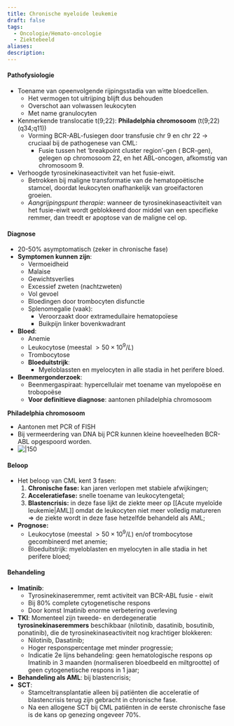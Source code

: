 ```yaml
---
title: Chronische myeloide leukemie
draft: false
tags:
  - Oncologie/Hemato-oncologie
  - Ziektebeeld
aliases: 
description:
---
```


#### Pathofysiologie
- Toename van opeenvolgende rijpingsstadia van witte bloedcellen. 
	- Het vermogen tot uitrijping blijft dus behouden
	- Overschot aan volwassen leukocyten 
	- Met name granulocyten
- Kenmerkende translocatie t(9;22): **Philadelphia chromosoom** (t(9;22) (q34;q11))
	- Vorming BCR-ABL-fusiegen door transfusie chr 9 en chr 22 → cruciaal bij de pathogenese van CML:
		- Fusie tussen het ‘breakpoint cluster region’-gen ( BCR-gen), gelegen op chromosoom 22, en het ABL-oncogen, afkomstig van chromosoom 9.
- Verhoogde tyrosinekinaseactiviteit van het fusie-eiwit.
	- Betrokken bij maligne transformatie van de hematopoëtische stamcel, doordat leukocyten onafhankelijk van groeifactoren groeien. 
	- *Aangrijpingspunt therapie*: wanneer de tyrosinekinaseactiviteit van het fusie-eiwit wordt geblokkeerd door middel van een specifieke remmer, dan treedt er apoptose van de maligne cel op.

#### Diagnose
- 20-50% asymptomatisch (zeker in chronische fase)
- **Symptomen kunnen zijn**:
	- Vermoeidheid
	- Malaise
	- Gewichtsverlies
	- Excessief zweten (nachtzweten)
	- Vol gevoel
	- Bloedingen door trombocyten disfunctie
	- Splenomegalie (vaak):
		- Veroorzaakt door extramedullaire hematopoïese
		- Buikpijn linker bovenkwadrant 
- **Bloed**:
	- Anemie
	- Leukocytose (meestal $>50 \times 10^9/L$)
	- Trombocytose
	- **Bloeduitstrijk**:
		- Myeloblassten en myelocyten in alle stadia in het perifere bloed.
- **Beenmergonderzoek**:
	- Beenmergaspiraat: hypercellulair met toename van myelopoëse en trobopoëse
	- **Voor definitieve diagnose**: aantonen philadelphia chromosoom


**Philadelphia chromosoom**
- Aantonen met PCR of FISH
- Bij vermeerdering van DNA bij PCR kunnen kleine hoeveelheden BCR-ABL opgespoord worden.
- ![|150](https://i.imgur.com/tevpS9E.png)

#### Beloop
- Het beloop van CML kent 3 fasen:
	1. **Chronische fase:** kan jaren verlopen met stabiele afwijkingen;
	2. **Acceleratiefase:** snelle toename van leukocytengetal;
	3. **Blastencrisis:** in deze fase lijkt de ziekte meer op [[Acute myeloïde leukemie|AML]] omdat de leukocyten niet meer volledig matureren => de ziekte wordt in deze fase hetzelfde behandeld als AML;
- **Prognose:**
	- Leukocytose  (meestal $>50 \times 10^9/L$) en/of trombocytose gecombineerd met anemie;
	- Bloeduitstrijk: myeloblasten en myelocyten in alle stadia in het perifere bloed;

#### Behandeling
- **Imatinib**:
	- Tyrosinekinaseremmer, remt activiteit van BCR-ABL fusie - eiwit
	- Bij 80% complete cytogenetische respons
	- Door komst Imatinib enorme verbetering overleving
- **TKI**: Momenteel zijn tweede- en derdegeneratie **tyrosinekinaseremmers** beschikbaar (nilotinib, dasatinib, bosutinib, ponatinib), die de tyrosinekinaseactiviteit nog krachtiger blokkeren:
	- Nilotinib, Dasatinib;
	- Hoger responspercentage met minder progressie;
	- Indicatie 2e lijns behandeling: geen hematologische respons op Imatinib in 3 maanden (normaliseren bloedbeeld en miltgrootte) of geen cytogenetische respons in 1 jaar;
- **Behandeling als AML**: bij blastencrisis;
- **SCT**: 
	- Stamceltransplantatie alleen bij patiënten die acceleratie of blastencrisis terug zijn gebracht in chronische fase. 
	- Na een allogene SCT bij CML patiënten in de eerste chronische fase is de kans op genezing ongeveer 70%. 





